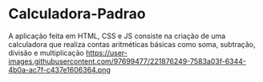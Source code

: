 # Calculadora-Padrao
A aplicação feita em HTML, CSS e JS consiste na criação de uma calculadora que realiza contas aritméticas básicas como soma, subtração, divisão e multiplicação
https://user-images.githubusercontent.com/97699477/221876249-7583a03f-6344-4b0a-ac7f-c437e1606364.png
<div>
  <img src"https://user-images.githubusercontent.com/97699477/221876249-7583a03f-6344-4b0a-ac7f-c437e1606364.png" width='500px'>
</div>
